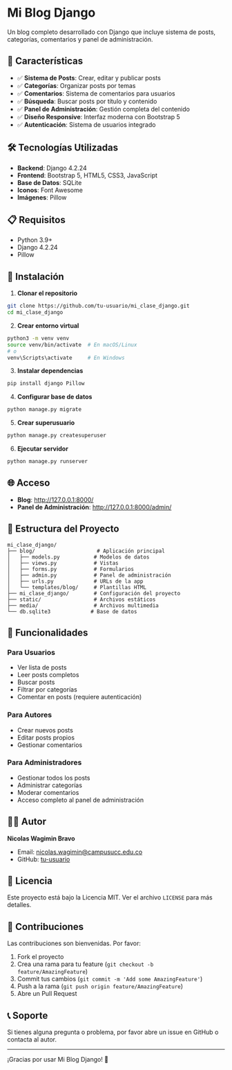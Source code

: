 # Mi Blog Django

Un blog completo desarrollado con Django que incluye sistema de posts, categorías, comentarios y panel de administración.

## 🚀 Características

- ✅ **Sistema de Posts**: Crear, editar y publicar posts
- ✅ **Categorías**: Organizar posts por temas
- ✅ **Comentarios**: Sistema de comentarios para usuarios
- ✅ **Búsqueda**: Buscar posts por título y contenido
- ✅ **Panel de Administración**: Gestión completa del contenido
- ✅ **Diseño Responsive**: Interfaz moderna con Bootstrap 5
- ✅ **Autenticación**: Sistema de usuarios integrado

## 🛠️ Tecnologías Utilizadas

- **Backend**: Django 4.2.24
- **Frontend**: Bootstrap 5, HTML5, CSS3, JavaScript
- **Base de Datos**: SQLite
- **Iconos**: Font Awesome
- **Imágenes**: Pillow

## 📋 Requisitos

- Python 3.9+
- Django 4.2.24
- Pillow

## 🚀 Instalación

1. **Clonar el repositorio**
```bash
git clone https://github.com/tu-usuario/mi_clase_django.git
cd mi_clase_django
```

2. **Crear entorno virtual**
```bash
python3 -m venv venv
source venv/bin/activate  # En macOS/Linux
# o
venv\Scripts\activate     # En Windows
```

3. **Instalar dependencias**
```bash
pip install django Pillow
```

4. **Configurar base de datos**
```bash
python manage.py migrate
```

5. **Crear superusuario**
```bash
python manage.py createsuperuser
```

6. **Ejecutar servidor**
```bash
python manage.py runserver
```

## 🌐 Acceso

- **Blog**: http://127.0.0.1:8000/
- **Panel de Administración**: http://127.0.0.1:8000/admin/

## 📁 Estructura del Proyecto

```
mi_clase_django/
├── blog/                    # Aplicación principal
│   ├── models.py           # Modelos de datos
│   ├── views.py            # Vistas
│   ├── forms.py            # Formularios
│   ├── admin.py            # Panel de administración
│   ├── urls.py             # URLs de la app
│   └── templates/blog/     # Plantillas HTML
├── mi_clase_django/        # Configuración del proyecto
├── static/                 # Archivos estáticos
├── media/                  # Archivos multimedia
└── db.sqlite3             # Base de datos
```

## 🎯 Funcionalidades

### Para Usuarios
- Ver lista de posts
- Leer posts completos
- Buscar posts
- Filtrar por categorías
- Comentar en posts (requiere autenticación)

### Para Autores
- Crear nuevos posts
- Editar posts propios
- Gestionar comentarios

### Para Administradores
- Gestionar todos los posts
- Administrar categorías
- Moderar comentarios
- Acceso completo al panel de administración

## 👨‍💻 Autor

**Nicolas Wagimin Bravo**
- Email: nicolas.wagimin@campusucc.edu.co
- GitHub: [tu-usuario](https://github.com/tu-usuario)

## 📄 Licencia

Este proyecto está bajo la Licencia MIT. Ver el archivo `LICENSE` para más detalles.

## 🤝 Contribuciones

Las contribuciones son bienvenidas. Por favor:

1. Fork el proyecto
2. Crea una rama para tu feature (`git checkout -b feature/AmazingFeature`)
3. Commit tus cambios (`git commit -m 'Add some AmazingFeature'`)
4. Push a la rama (`git push origin feature/AmazingFeature`)
5. Abre un Pull Request

## 📞 Soporte

Si tienes alguna pregunta o problema, por favor abre un issue en GitHub o contacta al autor.

---

¡Gracias por usar Mi Blog Django! 🎉
